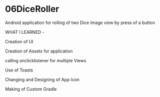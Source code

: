 # 06DiceRoller
Android  application for rolling of two Dice Image view by press of a button

WHAT I LEARNED -

Creation of UI

Creation of Assets for application

calling onclicklistener for multiple Views

Use of Toasts 

Changing and Designing of App Icon

Making of Custom Gradle 
